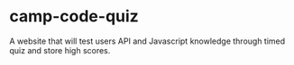 # camp-code-quiz
A website that will test users API and Javascript knowledge through timed quiz and store high scores. 
